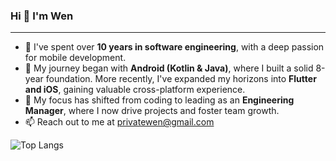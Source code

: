 ### Hi 👋 I'm Wen

---

- 🔭 I've spent over **10 years in software engineering**, with a deep passion for mobile development.
- 🌱 My journey began with **Android (Kotlin & Java)**, where I built a solid 8-year foundation. More recently, I've expanded my horizons into **Flutter and iOS**, gaining valuable cross-platform experience.
- 👯 My focus has shifted from coding to leading as an **Engineering Manager**, where I now drive projects and foster team growth.
- 📫 Reach out to me at privatewen@gmail.com

<!--
**fightwen/fightwen** is a ✨ _special_ ✨ repository because its `README.md` (this file) appears on your GitHub profile.

Here are some ideas to get you started:

- 🔭 I’m currently working on ...
- 🌱 I’m currently learning ...
- 👯 I’m looking to collaborate on ...
- 🤔 I’m looking for help with ...
- 💬 Ask me about ...
- 📫 How to reach me: ...
- 😄 Pronouns: ...
- ⚡ Fun fact: ...
-->

![Top Langs](https://github-readme-stats.vercel.app/api/top-langs/?username=fightwen&layout=compact)



